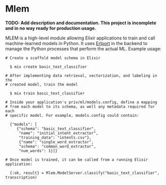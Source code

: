 # Mlem

**TODO: Add description and documentation. This project is incomplete and in no way ready for production usage.**

MLEM is a high-level module allowing Elixir applications to train and call machine-learned models in Python. It uses [Erlport](http://erlport.org/) in the backend to manage the Python processes that perform the actual ML. Example usage:

```
# Create a scaffold model schema in Elixir

  $ mix create basic_text_classifier

# After implementing data retrieval, vectorization, and labeling in the 
# created model, train the model

  $ mix train basic_text_classifier
 
# Inside your application's priv/ml/models.config, define a mapping 
# from each model to its schema, as well any metadata required for each
# specific model. For example, models.config could contain:

  {"models": [
     {"schema": "basic_text_classifier",
      "name": "initial_intent_extractor",
      "training_data": "intents.csv"},
      {"name": "single_word_extractor",
      "schema": "common_word_extractor",
      "num_words": 1}]}
      
# Once model is trained, it can be called from a running Elixir application:

  {:ok, result} = Mlem.ModelServer.classify("basic_text_classifier", transcription)
```
